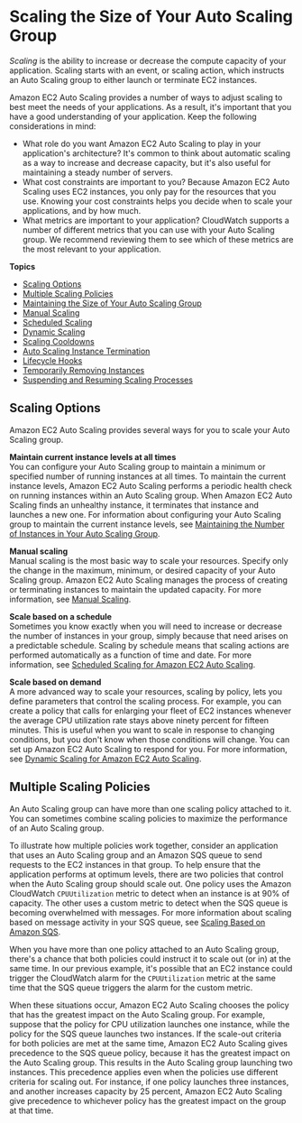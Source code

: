 # Scaling the Size of Your Auto Scaling Group<a name="scaling_plan"></a>

*Scaling* is the ability to increase or decrease the compute capacity of your application\. Scaling starts with an event, or scaling action, which instructs an Auto Scaling group to either launch or terminate EC2 instances\.

Amazon EC2 Auto Scaling provides a number of ways to adjust scaling to best meet the needs of your applications\. As a result, it's important that you have a good understanding of your application\. Keep the following considerations in mind:
+ What role do you want Amazon EC2 Auto Scaling to play in your application's architecture? It's common to think about automatic scaling as a way to increase and decrease capacity, but it's also useful for maintaining a steady number of servers\.
+ What cost constraints are important to you? Because Amazon EC2 Auto Scaling uses EC2 instances, you only pay for the resources that you use\. Knowing your cost constraints helps you decide when to scale your applications, and by how much\.
+ What metrics are important to your application? CloudWatch supports a number of different metrics that you can use with your Auto Scaling group\. We recommend reviewing them to see which of these metrics are the most relevant to your application\.

**Topics**
+ [Scaling Options](#scaling_typesof)
+ [Multiple Scaling Policies](#multiple-scaling-policy-resolution)
+ [Maintaining the Size of Your Auto Scaling Group](as-maintain-instance-levels.md)
+ [Manual Scaling](as-manual-scaling.md)
+ [Scheduled Scaling](schedule_time.md)
+ [Dynamic Scaling](as-scale-based-on-demand.md)
+ [Scaling Cooldowns](Cooldown.md)
+ [Auto Scaling Instance Termination](as-instance-termination.md)
+ [Lifecycle Hooks](lifecycle-hooks.md)
+ [Temporarily Removing Instances](as-enter-exit-standby.md)
+ [Suspending and Resuming Scaling Processes](as-suspend-resume-processes.md)

## Scaling Options<a name="scaling_typesof"></a>

Amazon EC2 Auto Scaling provides several ways for you to scale your Auto Scaling group\.

**Maintain current instance levels at all times**  
You can configure your Auto Scaling group to maintain a minimum or specified number of running instances at all times\. To maintain the current instance levels, Amazon EC2 Auto Scaling performs a periodic health check on running instances within an Auto Scaling group\. When Amazon EC2 Auto Scaling finds an unhealthy instance, it terminates that instance and launches a new one\. For information about configuring your Auto Scaling group to maintain the current instance levels, see [Maintaining the Number of Instances in Your Auto Scaling Group](as-maintain-instance-levels.md)\.

**Manual scaling**  
Manual scaling is the most basic way to scale your resources\. Specify only the change in the maximum, minimum, or desired capacity of your Auto Scaling group\. Amazon EC2 Auto Scaling manages the process of creating or terminating instances to maintain the updated capacity\. For more information, see [Manual Scaling](as-manual-scaling.md)\.

**Scale based on a schedule**  
Sometimes you know exactly when you will need to increase or decrease the number of instances in your group, simply because that need arises on a predictable schedule\. Scaling by schedule means that scaling actions are performed automatically as a function of time and date\. For more information, see [Scheduled Scaling for Amazon EC2 Auto Scaling](schedule_time.md)\.

**Scale based on demand**  
A more advanced way to scale your resources, scaling by policy, lets you define parameters that control the scaling process\. For example, you can create a policy that calls for enlarging your fleet of EC2 instances whenever the average CPU utilization rate stays above ninety percent for fifteen minutes\. This is useful when you want to scale in response to changing conditions, but you don't know when those conditions will change\. You can set up Amazon EC2 Auto Scaling to respond for you\. For more information, see [Dynamic Scaling for Amazon EC2 Auto Scaling](as-scale-based-on-demand.md)\.

## Multiple Scaling Policies<a name="multiple-scaling-policy-resolution"></a>

An Auto Scaling group can have more than one scaling policy attached to it\. You can sometimes combine scaling policies to maximize the performance of an Auto Scaling group\.

To illustrate how multiple policies work together, consider an application that uses an Auto Scaling group and an Amazon SQS queue to send requests to the EC2 instances in that group\. To help ensure that the application performs at optimum levels, there are two policies that control when the Auto Scaling group should scale out\. One policy uses the Amazon CloudWatch `CPUUtilization` metric to detect when an instance is at 90% of capacity\. The other uses a custom metric to detect when the SQS queue is becoming overwhelmed with messages\. For more information about scaling based on message activity in your SQS queue, see [Scaling Based on Amazon SQS](as-using-sqs-queue.md)\.

When you have more than one policy attached to an Auto Scaling group, there's a chance that both policies could instruct it to scale out \(or in\) at the same time\. In our previous example, it's possible that an EC2 instance could trigger the CloudWatch alarm for the `CPUUtilization` metric at the same time that the SQS queue triggers the alarm for the custom metric\.

When these situations occur, Amazon EC2 Auto Scaling chooses the policy that has the greatest impact on the Auto Scaling group\. For example, suppose that the policy for CPU utilization launches one instance, while the policy for the SQS queue launches two instances\. If the scale\-out criteria for both policies are met at the same time, Amazon EC2 Auto Scaling gives precedence to the SQS queue policy, because it has the greatest impact on the Auto Scaling group\. This results in the Auto Scaling group launching two instances\. This precedence applies even when the policies use different criteria for scaling out\. For instance, if one policy launches three instances, and another increases capacity by 25 percent, Amazon EC2 Auto Scaling give precedence to whichever policy has the greatest impact on the group at that time\.